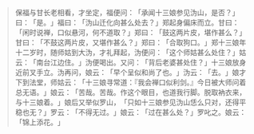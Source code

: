 
> 保福与甘长老相看，才坐定，福便问：​「承闻十三娘参见沩山，是否？​」曰：​「是。​」福曰：​「沩山迁化向甚么处去？​」郑起身偏床而立。甘曰：​「闲时说禅，口似悬河，何不道取？​」郑曰：​「鼓这两片皮，堪作甚么？​」甘曰：​「不鼓这两片皮，又堪作甚么？​」郑曰：​「合取狗口。​」郑十三娘年十二岁时，随师姑到大沩，才礼拜起，沩便问：​「这个师姑甚么处住？​」姑云：​「南台江边住。​」沩便喝出。又问：​「背后老婆甚处住？​」十三娘放身近前叉手立。沩再问，娘云：​「早个呈似和尚了也。​」沩云：​「去。​」娘才下到法堂，师姑云：​「十三娘寻常道：『我会禅口似利剑。』今日被大师问着总无语。​」娘云：​「苦哉。苦哉。作这个眼目，也道我行脚。脱取衲衣来，与十三娘着。​」娘后又举似罗山，​「只如十三娘参见沩山恁么只对，还得平稳也无？​」罗云：​「不得无过。​」娘云：​「过在甚么处？​」罗叱之。娘云：​「锦上添花。​」
